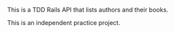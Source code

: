 This is a TDD Rails API that lists authors and their books.

This is an independent practice project.

